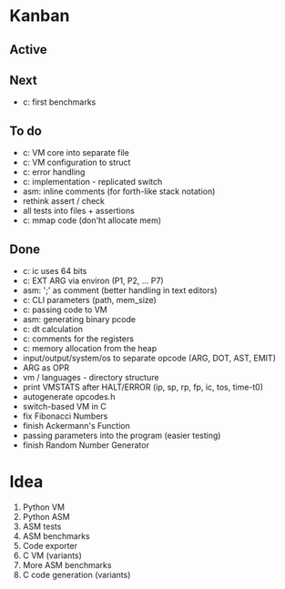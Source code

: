 

# Kanban

## Active

## Next

- c: first benchmarks

## To do

- c: VM core into separate file
- c: VM configuration to struct 
- c: error handling 
- c: implementation - replicated switch
- asm: inline comments (for forth-like stack notation)
- rethink assert / check
- all tests into files + assertions
- c: mmap code (don'ht allocate mem)

## Done

- c: ic uses 64 bits
- c: EXT ARG via environ (P1, P2, ... P7)
- asm: ';' as comment (better handling in text editors)
- c: CLI parameters (path, mem_size)
- c: passing code to VM
- asm: generating binary pcode
- c: dt calculation
- c: comments for the registers
- c: memory allocation from the heap
- input/output/system/os to separate opcode (ARG, DOT, AST, EMIT)
- ARG as OPR
- vm / languages - directory structure
- print VMSTATS after HALT/ERROR (ip, sp, rp, fp, ic, tos, time-t0)
- autogenerate opcodes.h
- switch-based VM in C
- fix Fibonacci Numbers
- finish Ackermann's Function
- passing parameters into the program (easier testing)
- finish Random Number Generator

# Idea

1. Python VM
2. Python ASM
3. ASM tests
4. ASM benchmarks
5. Code exporter
6. C VM (variants)
7. More ASM benchmarks
8. C code generation (variants)
